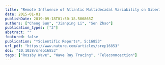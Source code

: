 ```yaml
---
title: "Remote Influence of Atlantic Multidecadal Variability on Siberian Warm Season Precipitation"
date: 2015-01-01
publishDate: 2019-09-18T01:50:18.506865Z
authors: ["Cheng Sun", "Jianping Li", "Sen Zhao"]
publication_types: ["2"]
abstract: ""
featured: false
publication: "*Scientific Reports*, 5:16853"
url_pdf: "https://www.nature.com/articles/srep16853"
doi: "10.1038/srep16853"
tags: ["Rossby Wave", "Wave Ray Tracing", "Teleconncection"]
---
```


